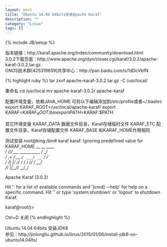 ```yaml
---
layout: post
title: "Ubuntu 14.04 64bits安装Apache Karaf"
description: ""
category: "Linux"
tags: []
---
```

{% include JB/setup %}
<p>
版本链接：http://karaf.apache.org/index/community/download.html <br/>
3.0.2下载页面：http://www.apache.org/dyn/closer.cgi/karaf/3.0.2/apache-karaf-3.0.2.tar.gz <br/>
ONOS技术群[425319659]共享中心：http://pan.baidu.com/s/1dDcVbfN
</p>
{% highlight ruby %}
tar zxvf apache-karaf-3.0.2.tar.gz -C /usr/local/
  
重命名
cd /usr/local
mv apache-karaf-3.0.2/ apache-karaf
  
配置环境变量，依赖JAVA_HOME	可将以下编辑添加到/etc/profile或者~/.bashrc
export KARAF_ROOT=/usr/local/apache-karaf/
export KARAF=$KARAF_ROOT/bin
export PATH=$KARAF:$PATH
  
其它环境变量
KARAF_DATA	数据文件目录，Karaf存储临时文件
KARAF_ETC	配置文件目录，Karaf存储配置文件
KARAF_BASE	和KARAF_HOME作用相同
  
测试安装
root@king:/bin# karaf 
karaf: Ignoring predefined value for KARAF_HOME
        __ __                  ____      
       / //_/____ __________ _/ __/      
      / ,<  / __ `/ ___/ __ `/ /_        
     / /| |/ /_/ / /  / /_/ / __/        
    /_/ |_|\__,_/_/   \__,_/_/         
  
  Apache Karaf (3.0.2)
  
Hit '<tab>' for a list of available commands
and '[cmd] --help' for help on a specific command.
Hit '<ctrl-d>' or type 'system:shutdown' or 'logout' to shutdown Karaf.
  
karaf@root()> 
   
Ctrl+D 关闭
{% endhighlight %}
<p>
Ubuntu 14.04 64bits 安装JDK8 <br/>
参见：http://jinlongliu.github.io/linux/2015/01/06/install-jdk8-on-ubuntu14.04lts/
</p>
